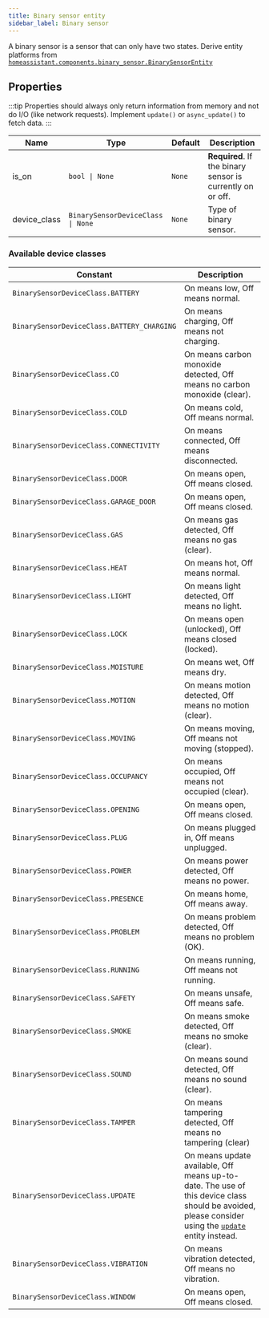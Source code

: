 ```yaml
---
title: Binary sensor entity
sidebar_label: Binary sensor
---
```


A binary sensor is a sensor that can only have two states. Derive entity platforms from [`homeassistant.components.binary_sensor.BinarySensorEntity`](https://github.com/home-assistant/home-assistant/blob/master/homeassistant/components/binary_sensor/__init__.py)

## Properties

:::tip
Properties should always only return information from memory and not do I/O (like network requests). Implement `update()` or `async_update()` to fetch data.
:::

| Name | Type | Default | Description
| ---- | ---- | ------- | -----------
| is_on| <code>bool &#124; None</code> | `None` | **Required**. If the binary sensor is currently on or off.
| device_class | <code>BinarySensorDeviceClass &#124; None</code> | `None` | Type of binary sensor.

### Available device classes

| Constant | Description
| ----- | -----------
| `BinarySensorDeviceClass.BATTERY` | On means low, Off means normal.
| `BinarySensorDeviceClass.BATTERY_CHARGING` | On means charging, Off means not charging.
| `BinarySensorDeviceClass.CO` | On means carbon monoxide detected, Off means no carbon monoxide (clear).
| `BinarySensorDeviceClass.COLD` | On means cold, Off means normal.
| `BinarySensorDeviceClass.CONNECTIVITY` | On means connected, Off means disconnected.
| `BinarySensorDeviceClass.DOOR` | On means open, Off means closed.
| `BinarySensorDeviceClass.GARAGE_DOOR` | On means open, Off means closed.
| `BinarySensorDeviceClass.GAS` | On means gas detected, Off means no gas (clear).
| `BinarySensorDeviceClass.HEAT` | On means hot, Off means normal.
| `BinarySensorDeviceClass.LIGHT` | On means light detected, Off means no light.
| `BinarySensorDeviceClass.LOCK` | On means open (unlocked), Off means closed (locked).
| `BinarySensorDeviceClass.MOISTURE` | On means wet, Off means dry.
| `BinarySensorDeviceClass.MOTION` | On means motion detected, Off means no motion (clear).
| `BinarySensorDeviceClass.MOVING` | On means moving, Off means not moving (stopped).
| `BinarySensorDeviceClass.OCCUPANCY` | On means occupied, Off means not occupied (clear).
| `BinarySensorDeviceClass.OPENING` | On means open, Off means closed.
| `BinarySensorDeviceClass.PLUG` | On means plugged in, Off means unplugged.
| `BinarySensorDeviceClass.POWER` | On means power detected, Off means no power.
| `BinarySensorDeviceClass.PRESENCE` | On means home, Off means away.
| `BinarySensorDeviceClass.PROBLEM` | On means problem detected, Off means no problem (OK).
| `BinarySensorDeviceClass.RUNNING` | On means running, Off means not running.
| `BinarySensorDeviceClass.SAFETY` | On means unsafe, Off means safe.
| `BinarySensorDeviceClass.SMOKE` | On means smoke detected, Off means no smoke (clear).
| `BinarySensorDeviceClass.SOUND` | On means sound detected, Off means no sound (clear).
| `BinarySensorDeviceClass.TAMPER` | On means tampering detected, Off means no tampering (clear)
| `BinarySensorDeviceClass.UPDATE` | On means update available, Off means up-to-date. The use of this device class should be avoided, please consider using the [`update`](/docs/core/entity/update) entity instead.
| `BinarySensorDeviceClass.VIBRATION` | On means vibration detected, Off means no vibration.
| `BinarySensorDeviceClass.WINDOW` | On means open, Off means closed.

